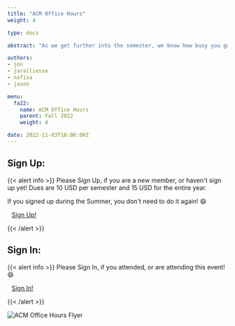 ```yaml
---
title: "ACM Office Hours"
weight: 4

type: docs

abstract: "As we get further into the semester, we know how busy you guys can be with midterms. Come hang out with us during this week's GBM where we answer any questions pertaining to coursework, internships, and general advice!"

authors:
- jon
- jaralliesse
- nafisa
- jason

menu:
  fa22:
    name: ACM Office Hours
    parent: Fall 2022
    weight: 4

date: 2022-11-03T18:00:00Z
---
```


## Sign Up:

{{< alert info >}}
Please Sign Up, if you are a new member, or haven't sign up yet! Dues are 10 USD per semester and 15 USD for the entire year.

If you signed up during the Summer, you don't need to do it again! :smile:

<a class="btn btn-light btn-lg" href="https://docs.google.com/forms/d/e/1FAIpQLSfqmXeAy4b7UEjSbcihRP5QRQCY5cWoRI-PHmdODYSy-elSqw/viewform" role="button">
<i class="fas fa-file-alt" style="padding-right: 10px;"></i>  Sign Up!</a>

{{< /alert >}}

## Sign In:

{{< alert info >}}
Please Sign In, if you attended, or are attending this event! :smile:

<a class="btn btn-light btn-lg" href="https://ucfacmw.org/sign-in" role="button">
<i class="fas fa-file-alt" style="padding-right: 10px;"></i>  Sign In!</a>

{{< /alert >}}

![ACM Office Hours Flyer](/img/flyers/ACM_Office_Hours.png)
